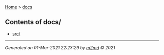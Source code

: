 [Home](index.md) > [docs](docs_index.md)  

## Contents of docs/

- [src/](src/src_index.md)

***

*Generated on 01-Mar-2021 22:23:29 by [m2md](https://github.com/crgnam-research/m2md) © 2021*